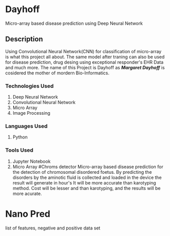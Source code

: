 # Dayhoff
Micro-array based disease prediction using Deep Neural Network

## Description
Using Convolutional Neural Network(CNN) for classification of micro-array is what this project all about. The same model after traning can also be used for disease prediction, drug desing using exceptional responder's EHR Data and much more. The name of this Project is Dayhoff as ***Margaret Dayhoff*** is cosidered the mother of mordern Bio-Informatics. 

### Technologies Used
1. Deep Neural Network
2. Convolutional Neural Network
3. Micro Array 
4. Image Processing

### Languages Used
1. Python

### Tools Used
1. Jupyter Notebook
2. Micro Array
#Chroms detector
Micro-array based disease prediction for the detection of chromosomal disordered foetus.
By predicting the disorders by the aminotic fluid is collected and loaded in the device the result will generate in hour's
It will be more accurate than karotyping method.
Cost will be lesser and than karotyping, and the results will be more acurate.
# Nano Pred
list of features, negative and positive data set
